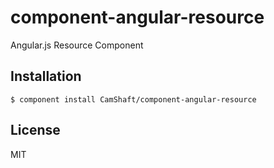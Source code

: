 
# component-angular-resource

  Angular.js Resource Component

## Installation

    $ component install CamShaft/component-angular-resource

## License

  MIT
